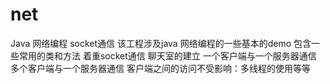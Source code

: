 # net
Java 网络编程 socket通信
该工程涉及java 网络编程的一些基本的demo
包含一些常用的类和方法
着重socket通信
  聊天室的建立
  一个客户端与一个服务器通信
  多个客户端与一个服务器通信
  客户端之间的访问不受影响：多线程的使用等等
